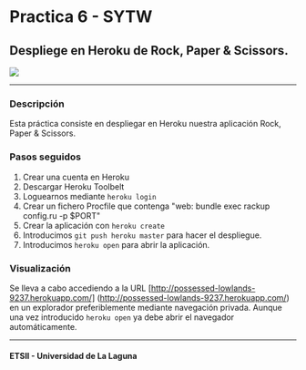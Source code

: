 # Practica 6 - SYTW

## Despliege en Heroku de Rock, Paper & Scissors.
![](http://rubyskyepi.com/wp-content/uploads/2012/07/rock-paper-scissors-620x350.jpg)

***

### Descripción

   Esta práctica consiste en despliegar en Heroku nuestra aplicación Rock, Paper & Scissors.

### Pasos seguidos
   
   1. Crear una cuenta en Heroku
   2. Descargar Heroku Toolbelt
   3. Loguearnos mediante `heroku login`
   4. Crear un fichero Procfile que contenga "web: bundle exec rackup config.ru -p $PORT"
   5. Crear la aplicación con `heroku create`
   6. Introducimos `git push heroku master` para hacer el despliegue.
   7. Introducimos `heroku open` para abrir la aplicación.

### Visualización
 
 Se lleva a cabo accediendo a la URL [http://possessed-lowlands-9237.herokuapp.com/] (http://possessed-lowlands-9237.herokuapp.com/) en un explorador preferiblemente mediante navegación privada. 
 Aunque una vez introducido `heroku open` ya debe abrir el navegador automáticamente.

*** 

#### ETSII - Universidad de La Laguna
